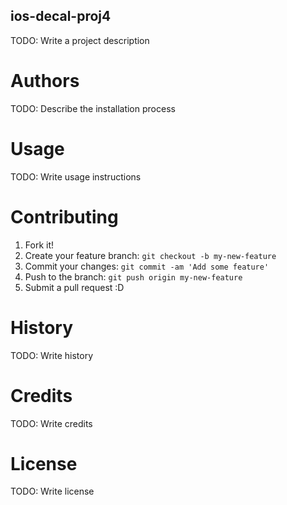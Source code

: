 ## ios-decal-proj4

TODO: Write a project description

# Authors

TODO: Describe the installation process

# Usage

TODO: Write usage instructions

# Contributing

1. Fork it!
2. Create your feature branch: `git checkout -b my-new-feature`
3. Commit your changes: `git commit -am 'Add some feature'`
4. Push to the branch: `git push origin my-new-feature`
5. Submit a pull request :D

# History

TODO: Write history

# Credits

TODO: Write credits

# License

TODO: Write license
